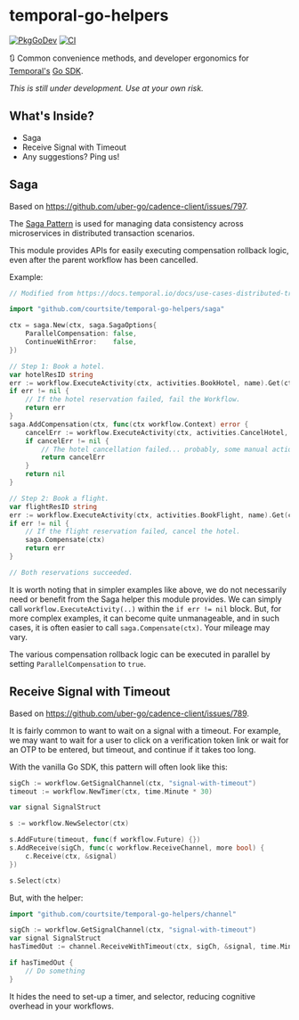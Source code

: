 # temporal-go-helpers

[![PkgGoDev](https://pkg.go.dev/badge/mod/github.com/courtsite/temporal-go-helpers)](https://pkg.go.dev/mod/github.com/courtsite/temporal-go-helpers)
[![CI](https://github.com/courtsite/temporal-go-helpers/workflows/CI/badge.svg)](https://github.com/Courtsite/temporal-go-helpers/actions?query=workflow%3ACI)


🔃 Common convenience methods, and developer ergonomics for [Temporal's](https://github.com/temporalio/temporal/) [Go SDK](https://github.com/temporalio/sdk-go).

_This is still under development. Use at your own risk._


## What's Inside?

- Saga
- Receive Signal with Timeout
- Any suggestions? Ping us!


## Saga

Based on https://github.com/uber-go/cadence-client/issues/797.

The [Saga Pattern](https://microservices.io/patterns/data/saga.html) is used for managing data consistency across microservices in distributed transaction scenarios.

This module provides APIs for easily executing compensation rollback logic, even after the parent workflow has been cancelled.

Example:

```go
// Modified from https://docs.temporal.io/docs/use-cases-distributed-transactions/

import "github.com/courtsite/temporal-go-helpers/saga"

ctx = saga.New(ctx, saga.SagaOptions{
    ParallelCompensation: false,
    ContinueWithError:    false,
})

// Step 1: Book a hotel.
var hotelResID string
err := workflow.ExecuteActivity(ctx, activities.BookHotel, name).Get(ctx, &hotelResID)
if err != nil {
    // If the hotel reservation failed, fail the Workflow.
    return err
}
saga.AddCompensation(ctx, func(ctx workflow.Context) error {
    cancelErr := workflow.ExecuteActivity(ctx, activities.CancelHotel, hotelResID)
    if cancelErr != nil {
        // The hotel cancellation failed... probably, some manual action is needed.
        return cancelErr
    }
    return nil
}

// Step 2: Book a flight.
var flightResID string
err := workflow.ExecuteActivity(ctx, activities.BookFlight, name).Get(ctx, &flightResID)
if err != nil {
    // If the flight reservation failed, cancel the hotel.
    saga.Compensate(ctx)
    return err
}

// Both reservations succeeded.
```

It is worth noting that in simpler examples like above, we do not necessarily need or benefit from the Saga helper this module provides. We can simply call `workflow.ExecuteActivity(..)` within the `if err != nil` block. But, for more complex examples, it can become quite unmanageable, and in such cases, it is often easier to call `saga.Compensate(ctx)`. Your mileage may vary.

The various compensation rollback logic can be executed in parallel by setting `ParallelCompensation` to `true`.


## Receive Signal with Timeout

Based on https://github.com/uber-go/cadence-client/issues/789.

It is fairly common to want to wait on a signal with a timeout. For example, we may want to wait for a user to click on a verification token link or wait for an OTP to be entered, but timeout, and continue if it takes too long.

With the vanilla Go SDK, this pattern will often look like this:

```go
sigCh := workflow.GetSignalChannel(ctx, "signal-with-timeout")
timeout := workflow.NewTimer(ctx, time.Minute * 30)

var signal SignalStruct

s := workflow.NewSelector(ctx)

s.AddFuture(timeout, func(f workflow.Future) {})
s.AddReceive(sigCh, func(c workflow.ReceiveChannel, more bool) {
    c.Receive(ctx, &signal)
})

s.Select(ctx)
```

But, with the helper:

```go
import "github.com/courtsite/temporal-go-helpers/channel"

sigCh := workflow.GetSignalChannel(ctx, "signal-with-timeout")
var signal SignalStruct
hasTimedOut := channel.ReceiveWithTimeout(ctx, sigCh, &signal, time.Minute * 30)

if hasTimedOut {
    // Do something
}
```

It hides the need to set-up a timer, and selector, reducing cognitive overhead in your workflows.
